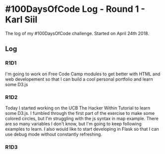 # #100DaysOfCode Log - Round 1 - Karl Siil

The log of my #100DaysOfCode challenge. Started on April 24th 2018.

## Log

### R1D1 
I'm going to work on Free Code Camp modules to get better with HTML and web developement so that I can build a cool personal portfolio and learn some D3.js

### R1D2
Today I started working on the UCB The Hacker Within Tutorial to learn some D3.js.  I fumbled through the first part of the exercise to make some colored circles, but I'm struggling with the js syntax in map example.  There are so many variables I don't know, but I'm going to keep following examples to learn.  I also would like to start developing in Flask so that I can use debug mode without constantly refreshing.

### R1D3